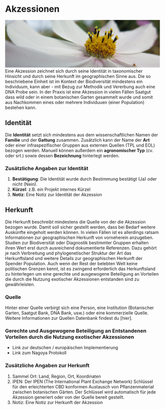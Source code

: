 <!-- TITLE: Nicklab -->
<!-- SUBTITLE: Verwaltung einer botanischen Sammlung und Integration gesammelter Daten -->

# Akzessionen
![Img 0462](/uploads/nicklab/img-0462.jpg "Img 0462")
Eine Akzession zeichnet sich durch seine Identität in taxonomischer Hinsicht und durch seine Herkunft im geographischen Sinne aus. Die so beschriebene Einheit ist im Kontext der Biodiversität mindestens ein Individuum, kann aber - mit Bezug zur Methodik und Vererbung auch eine DNA Probe sein. In der Praxis ist eine Akzession in vielen Fällen Saatgut dass wild oder in einem botanischen Garten gesammelt wurde und somit aus Nachkommen eines oder mehrere Individuuen (einer Population) bestehen kann.
## Identität
Die **Identität** setzt sich mindestens aus dem wissenschaftlichen Namen der **Familie** und der **Gattung** zusammen. Zusätzlich kann der Name der **Art** oder einer infraspezifischer Gruppen aus externen Quellen (TPL und EOL) bezogen werden. Manuell können außerdem ein **agronomischer Typ** (cv. oder srt.) sowie dessen **Bezeichnung** hinterlegt werden.
### Zusätzliche Angaben zur Identität
1. **Bestätigung**: Die Identität wurde durch Bestimmung bestätigt (Ja) oder nicht (Nein).
2. **Kürzel**: z.B. ein Projekt internes Kürzel
3. **Notiz**: Eine Notiz zur Identität der Akzession
## Herkunft
Die Herkunft beschreibt mindestens die Quelle von der die Akzession bezogen wurde. Damit soll sicher gestellt werden, dass bei Bedarf weitere Auskünfte eingeholt werden können. In vielen Fällen ist es allerdings ratsam Informationen zur geographischen Herkunft von vorneherein anzugeben. Studien zur Biodiversität oder Diagnostik bestimmter Gruppen erhalten ihren Wert erst durch ausreichend dokumentierte Referenzen. Dazu gehört je nach Verbreitung und phylogenetischer Struktur der Art das Herkunftsland und weitere Details zur geographischen Herkunft der Spender Population. Auch wenn der Rest der belebten Welt keine politischen Grenzen kennt, ist es zwingend erforderlich das Herkunftsland zu hinterlegen um eine gerechte und ausgewogene Beteiligung an Vorteilen die durch die Nutzung exotischer Akzessionen entstanden sind zu gewährleisten.
### Quelle
Hinter einer Quelle verbirgt sich eine Person, eine Institution (Botanischer Garten, Saatgut Bank, DNA Bank, usw.) oder eine kommerzielle Quelle. Weitere Informationen zur Quellen Datenbank findest du [hier].
### Gerechte und Ausgewogene Beteiligung an Entstandenen Vorteilen durch die Nutzung exotischer Akzessionen
* Link zur deutschen / europäischen Implementierung
* Link zum Nagoya Protokoll
### Zusätzliche Angaben zur Herkunft
1. Sammel Ort: Land, Region, Ort, Koordinaten
2. IPEN: Der IPEN (The International Plant Exchange Network) Schlüssel für den erleichterten CBD konformen Austausch von Pflanzenmaterial zwischen botanischen Gärten. Der Schlüssel wird automatisch für jede Akzession generiert oder von der Quelle bereit gestellt.
3. Notiz: Eine Notiz zur Herkunft der Akzession